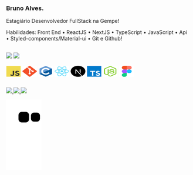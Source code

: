 ### Bruno Alves.

<div>
  <p>Estagiário Desenvolvedor FullStack na Gempe!</p>
  <p>Habilidades: Front End • ReactJS	• NextJS • TypeScript	• JavaScript • Api • Styled-components/Material-ui • Git e Github!</p>
</div>

##

<div display="flex" flex-wrap="wrap">
  <img width="400px" src="https://github-readme-stats.vercel.app/api?username=Bruno-AlvesBR&show_icons=true&theme=gotham&include_all_commits=true&count_private=true"/>
  <img width="400px" text-align="left" src="https://github-readme-stats.vercel.app/api/top-langs/?username=Bruno-AlvesBR&layout=compact&langs_count=16&theme=gotham"/> 
</div>
  
<div style="display: inline_block">
  <br />
  <img align="center" alt="Bruno-JS" height="30" width="40" src="https://raw.githubusercontent.com/devicons/devicon/master/icons/javascript/javascript-original.svg">
  <img align="center" alt="Bruno-GIT" height="30" width="40" src="https://raw.githubusercontent.com/devicons/devicon/master/icons/git/git-original.svg">
  <img align="center" alt="Bruno-C" height="30" width="40" src="https://raw.githubusercontent.com/devicons/devicon/master/icons/c/c-original.svg">
  <img align="center" alt="Bruno-ReactJS" height="30" width="40" src="https://raw.githubusercontent.com/devicons/devicon/master/icons/react/react-original.svg">
  <img align="center" alt="Bruno-Next" height="30" width="40" src="https://raw.githubusercontent.com/devicons/devicon/master/icons/nextjs/nextjs-original.svg">
  <img align="center" alt="Bruno-Typescript" height="30" width="40" src="https://raw.githubusercontent.com/devicons/devicon/master/icons/typescript/typescript-original.svg">
  <img align="center" alt="Bruno-NodeJS" height="30" width="40" src="https://raw.githubusercontent.com/devicons/devicon/master/icons/nodejs/nodejs-original.svg">
  <img align="center" alt="Bruno-Figma" height="30" width="40" src="https://raw.githubusercontent.com/devicons/devicon/master/icons/figma/figma-original.svg">
</div>
  
##
  
<div>
  <a href="mailto:brunoph.faces12@gmail.com">
     <img border-radius='0px' height='30px' src="https://img.shields.io/badge/Gmail-005157?style=for-the-badge&logo=gmail&logoColor=aqua" target="_blank">
  </a>
  <a href="https://www.linkedin.com/in/bruno-alves-0bbbb5202/" target="_blank">
    <img border-radius='0px' height='30px' src="https://img.shields.io/badge/Linkedin-005157?style=for-the-badge&logo=linkedin&logoColor=aqua" target="_blank">
  </a>   
  <a href="https://www.figma.com/@bodao" target="_blank">
    <img border-radius='0px' height='30px' src="https://img.shields.io/badge/Figma-005157?style=for-the-badge&logo=figma&logoColor=aqua" target="_blank">
  </a>   
</div>

![Snake animation](https://github.com/Bruno-AlvesBR/Bruno-AlvesBR/blob/output/github-contribution-grid-snake.svg)
